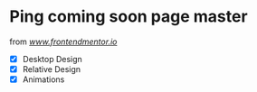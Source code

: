 # Ping coming soon page master

from *www.frontendmentor.io*

- [x] Desktop Design
- [x] Relative Design
- [x] Animations
